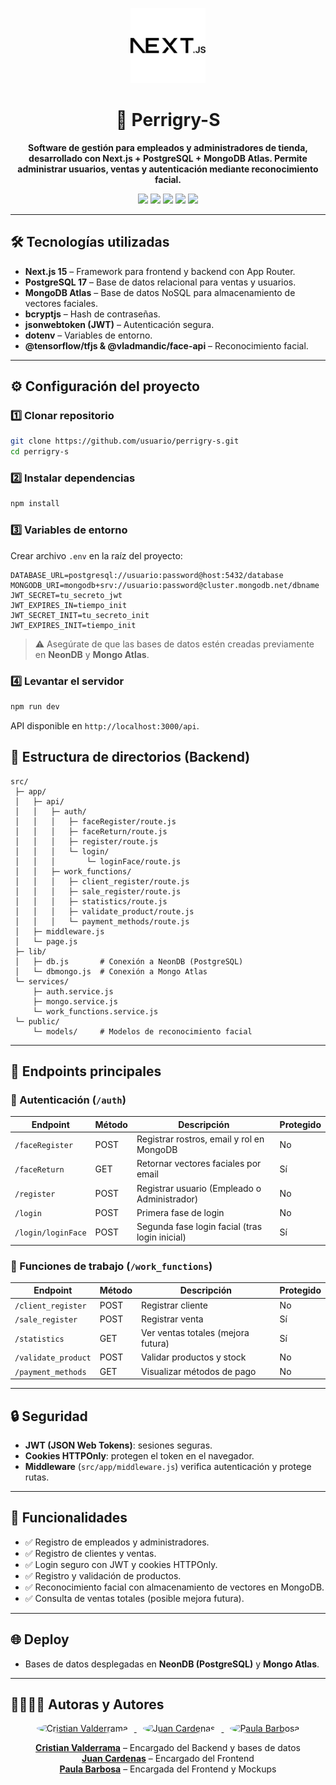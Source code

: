 
<p align="center">
  <img src="https://raw.githubusercontent.com/devicons/devicon/master/icons/nextjs/nextjs-original-wordmark.svg" width="120" alt="Next.js Logo"/>
</p>

<h1 align="center">🚀 Perrigry-S</h1>

<p align="center">
  <b>Software de gestión para empleados y administradores de tienda, desarrollado con <b>Next.js + PostgreSQL + MongoDB Atlas</b>. Permite administrar usuarios, ventas y autenticación mediante reconocimiento facial.</b>
</p>

<p align="center">
  <img src="https://img.shields.io/badge/Estado-En%20Desarrollo-yellow?style=for-the-badge&logo=github&logoColor=black"/>
  <img src="https://img.shields.io/badge/Node.js-43853D?style=for-the-badge&logo=node.js&logoColor=white"/>
  <img src="https://img.shields.io/badge/Next.js-000000?style=for-the-badge&logo=next.js&logoColor=white"/>
  <img src="https://img.shields.io/badge/PostgreSQL-336791?style=for-the-badge&logo=postgresql&logoColor=white"/>
  <img src="https://img.shields.io/badge/MongoDB-47A248?style=for-the-badge&logo=mongodb&logoColor=white"/>
</p>

---

## 🛠 Tecnologías utilizadas

* **Next.js 15** – Framework para frontend y backend con App Router.
* **PostgreSQL 17** – Base de datos relacional para ventas y usuarios.
* **MongoDB Atlas** – Base de datos NoSQL para almacenamiento de vectores faciales.
* **bcryptjs** – Hash de contraseñas.
* **jsonwebtoken (JWT)** – Autenticación segura.
* **dotenv** – Variables de entorno.
* **@tensorflow/tfjs & @vladmandic/face-api** – Reconocimiento facial.

---

## ⚙️ Configuración del proyecto

### 1️⃣ Clonar repositorio

```bash
git clone https://github.com/usuario/perrigry-s.git
cd perrigry-s
```

### 2️⃣ Instalar dependencias

```bash
npm install
```

### 3️⃣ Variables de entorno

Crear archivo `.env` en la raíz del proyecto:

```env
DATABASE_URL=postgresql://usuario:password@host:5432/database
MONGODB_URI=mongodb+srv://usuario:password@cluster.mongodb.net/dbname
JWT_SECRET=tu_secreto_jwt
JWT_EXPIRES_IN=tiempo_init
JWT_SECRET_INIT=tu_secreto_init
JWT_EXPIRES_INIT=tiempo_init
```

> ⚠️ Asegúrate de que las bases de datos estén creadas previamente en **NeonDB** y **Mongo Atlas**.

### 4️⃣ Levantar el servidor

```bash
npm run dev
```

API disponible en `http://localhost:3000/api`.

## 📂 Estructura de directorios (Backend)

```
src/
 ├─ app/
 │   ├─ api/
 │   │   ├─ auth/
 │   │   │   ├─ faceRegister/route.js
 │   │   │   ├─ faceReturn/route.js
 │   │   │   ├─ register/route.js
 │   │   │   └─ login/
 │   │   │       └─ loginFace/route.js
 │   │   ├─ work_functions/
 │   │   │   ├─ client_register/route.js
 │   │   │   ├─ sale_register/route.js
 │   │   │   ├─ statistics/route.js
 │   │   │   ├─ validate_product/route.js
 │   │   │   └─ payment_methods/route.js
 │   ├─ middleware.js
 │   └─ page.js
 ├─ lib/
 │   ├─ db.js       # Conexión a NeonDB (PostgreSQL)
 │   └─ dbmongo.js  # Conexión a Mongo Atlas
 └─ services/
     ├─ auth.service.js
     ├─ mongo.service.js
     └─ work_functions.service.js
 └─ public/
     └─ models/     # Modelos de reconocimiento facial
```

---

## 📌 Endpoints principales

### 🔑 Autenticación (`/auth`)

| Endpoint           | Método | Descripción                                    | Protegido |
| ------------------ | ------ | ---------------------------------------------- | --------- |
| `/faceRegister`    | POST   | Registrar rostros, email y rol en MongoDB      | No        |
| `/faceReturn`      | GET    | Retornar vectores faciales por email           | Sí        |
| `/register`        | POST   | Registrar usuario (Empleado o Administrador)   | No        |
| `/login`           | POST   | Primera fase de login                          | No        |
| `/login/loginFace` | POST   | Segunda fase login facial (tras login inicial) | Sí        |

### 💼 Funciones de trabajo (`/work_functions`)

| Endpoint            | Método | Descripción                        | Protegido |
| ------------------- | ------ | ---------------------------------- | --------- |
| `/client_register`  | POST   | Registrar cliente                  | No        |
| `/sale_register`    | POST   | Registrar venta                    | Sí        |
| `/statistics`       | GET    | Ver ventas totales (mejora futura) | Sí        |
| `/validate_product` | POST   | Validar productos y stock          | No        |
| `/payment_methods`  | GET    | Visualizar métodos de pago         | No        |

---

## 🔒 Seguridad

* **JWT (JSON Web Tokens)**: sesiones seguras.
* **Cookies HTTPOnly**: protegen el token en el navegador.
* **Middleware** (`src/app/middleware.js`) verifica autenticación y protege rutas.

---

## 🎯 Funcionalidades

* ✅ Registro de empleados y administradores.
* ✅ Registro de clientes y ventas.
* ✅ Login seguro con JWT y cookies HTTPOnly.
* ✅ Registro y validación de productos.
* ✅ Reconocimiento facial con almacenamiento de vectores en MongoDB.
* ✅ Consulta de ventas totales (posible mejora futura).

---

## 🌐 Deploy

* Bases de datos desplegadas en **NeonDB (PostgreSQL)** y **Mongo Atlas**.

---

## 👨‍💻👩‍💻 Autoras y Autores

<p align="center">
  <a href="https://github.com/bskcfv" target="_blank">
    <img src="https://github.com/bskcfv.png" width="80" alt="Cristian Valderrama" style="border-radius:50%; margin: 0 10px;"/>
  </a>
  <a href="https://github.com/Cardeniu" target="_blank">
    <img src="https://github.com/Cardeniu.png" width="80" alt="Juan Cardenas" style="border-radius:50%; margin: 0 10px;"/>
  </a>
  <a href="https://github.com/Pabs0-0" target="_blank">
    <img src="https://github.com/Pabs0-0.png" width="80" alt="Paula Barbosa" style="border-radius:50%; margin: 0 10px;"/>
  </a>
</p>

<p align="center">
  <b><a href="https://github.com/bskcfv" target="_blank">Cristian Valderrama</a></b> – Encargado del Backend y bases de datos<br/>
  <b><a href="https://github.com/Cardeniu" target="_blank">Juan Cardenas</a></b> – Encargado del Frontend<br/>
  <b><a href="https://github.com/Pabs0-0" target="_blank">Paula Barbosa</a></b> – Encargada del Frontend y Mockups
</p>
